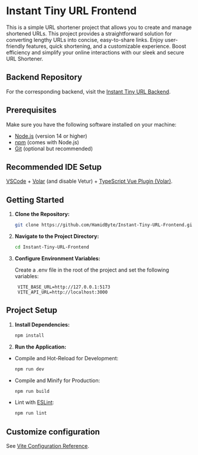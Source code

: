 # Instant Tiny URL Frontend

This is a simple URL shortener project that allows you to create and manage shortened URLs. This project provides a straightforward solution for converting lengthy URLs into concise, easy-to-share links. Enjoy user-friendly features, quick shortening, and a customizable experience. Boost efficiency and simplify your online interactions with our sleek and secure URL Shortener.

## Backend Repository

For the corresponding backend, visit the [Instant Tiny URL Backend](https://github.com/HamidByte/Instant-Tiny-URL-Backend).

## Prerequisites

Make sure you have the following software installed on your machine:

- [Node.js](https://nodejs.org/) (version 14 or higher)
- [npm](https://www.npmjs.com/) (comes with Node.js)
- [Git](https://git-scm.com/) (optional but recommended)

## Recommended IDE Setup

[VSCode](https://code.visualstudio.com/) + [Volar](https://marketplace.visualstudio.com/items?itemName=Vue.volar) (and disable Vetur) + [TypeScript Vue Plugin (Volar)](https://marketplace.visualstudio.com/items?itemName=Vue.vscode-typescript-vue-plugin).

## Getting Started

1. **Clone the Repository:**

   ```sh
   git clone https://github.com/HamidByte/Instant-Tiny-URL-Frontend.git
   ```

2. **Navigate to the Project Directory:**

   ```sh
   cd Instant-Tiny-URL-Frontend
   ```

3. **Configure Environment Variables:**

   Create a .env file in the root of the project and set the following variables:

   ```env
    VITE_BASE_URL=http://127.0.0.1:5173
    VITE_API_URL=http://localhost:3000
   ```

## Project Setup

1. **Install Dependencies:**

   ```sh
   npm install
   ```

2. **Run the Application:**

- Compile and Hot-Reload for Development:

  ```sh
  npm run dev
  ```

- Compile and Minify for Production:

  ```sh
  npm run build
  ```

- Lint with [ESLint](https://eslint.org/):

  ```sh
  npm run lint
  ```

## Customize configuration

See [Vite Configuration Reference](https://vitejs.dev/config/).
